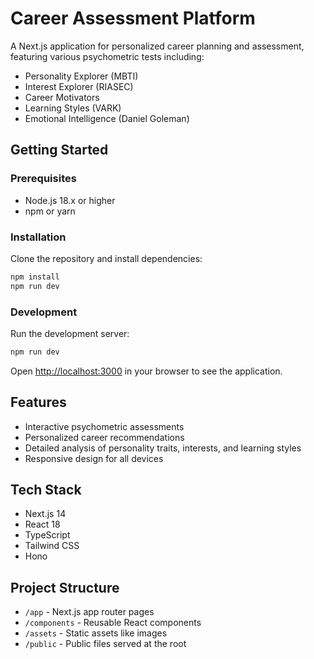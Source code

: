 # Career Assessment Platform

A Next.js application for personalized career planning and assessment, featuring various psychometric tests including:

- Personality Explorer (MBTI)
- Interest Explorer (RIASEC)
- Career Motivators
- Learning Styles (VARK)
- Emotional Intelligence (Daniel Goleman)

## Getting Started

### Prerequisites

- Node.js 18.x or higher
- npm or yarn

### Installation

Clone the repository and install dependencies:
```bash
npm install
npm run dev
```
### Development

Run the development server:
```bash
npm run dev
```
Open [http://localhost:3000](http://localhost:3000) in your browser to see the application.

## Features

- Interactive psychometric assessments
- Personalized career recommendations
- Detailed analysis of personality traits, interests, and learning styles
- Responsive design for all devices

## Tech Stack

- Next.js 14
- React 18
- TypeScript
- Tailwind CSS
- Hono

## Project Structure

- `/app` - Next.js app router pages
- `/components` - Reusable React components
- `/assets` - Static assets like images
- `/public` - Public files served at the root

